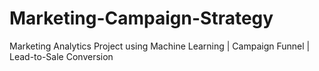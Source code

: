 # Marketing-Campaign-Strategy
Marketing Analytics Project using Machine Learning | Campaign Funnel | Lead-to-Sale Conversion
